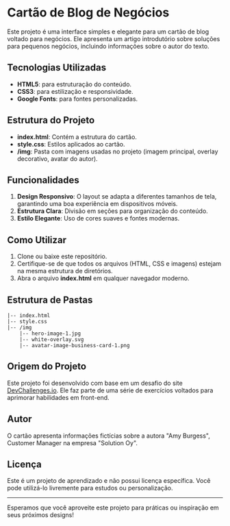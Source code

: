 # Cartão de Blog de Negócios

Este projeto é uma interface simples e elegante para um cartão de blog voltado para negócios. Ele apresenta um artigo introdutório sobre soluções para pequenos negócios, incluindo informações sobre o autor do texto.

## Tecnologias Utilizadas

-   **HTML5**: para estruturação do conteúdo.
-   **CSS3**: para estilização e responsividade.
-   **Google Fonts**: para fontes personalizadas.

## Estrutura do Projeto

-   **index.html**: Contém a estrutura do cartão.
-   **style.css**: Estilos aplicados ao cartão.
-   **/img**: Pasta com imagens usadas no projeto (imagem principal, overlay decorativo, avatar do autor).

## Funcionalidades

1. **Design Responsivo**: O layout se adapta a diferentes tamanhos de tela, garantindo uma boa experiência em dispositivos móveis.
2. **Estrutura Clara**: Divisão em seções para organização do conteúdo.
3. **Estilo Elegante**: Uso de cores suaves e fontes modernas.

## Como Utilizar

1. Clone ou baixe este repositório.
2. Certifique-se de que todos os arquivos (HTML, CSS e imagens) estejam na mesma estrutura de diretórios.
3. Abra o arquivo **index.html** em qualquer navegador moderno.

## Estrutura de Pastas

```
|-- index.html
|-- style.css
|-- /img
    |-- hero-image-1.jpg
    |-- white-overlay.svg
    |-- avatar-image-business-card-1.png
```

## Origem do Projeto

Este projeto foi desenvolvido com base em um desafio do site [DevChallenges.io](https://devchallenges.io/editor/solution/42900). Ele faz parte de uma série de exercícios voltados para aprimorar habilidades em front-end.

## Autor

O cartão apresenta informações fictícias sobre a autora "Amy Burgess", Customer Manager na empresa "Solution Oy".

## Licença

Este é um projeto de aprendizado e não possui licença específica. Você pode utilizá-lo livremente para estudos ou personalização.

---

Esperamos que você aproveite este projeto para práticas ou inspiração em seus próximos designs!
